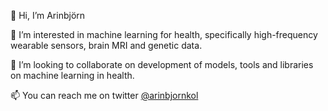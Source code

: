 👋 Hi, I’m Arinbjörn

🔎 I’m interested in machine learning for health, specifically high-frequency wearable sensors, brain MRI and genetic data.

<!-- 🌱 I’m currently working at Evidation Health and am an Honorary Research Associate at Imperial College London. -->

💞️ I’m looking to collaborate on development of models, tools and libraries on machine learning in health.

📫 You can reach me on twitter [@arinbjornkol](https://twitter.com/arinbjornkol)

<!---
arinbjornk/arinbjornk is a ✨ special ✨ repository because its `README.md` (this file) appears on your GitHub profile.
You can click the Preview link to take a look at your changes.
--->
